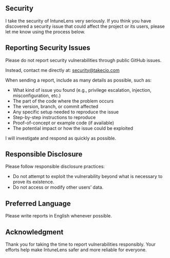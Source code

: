 ## Security

I take the security of IntuneLens very seriously. If you think you have discovered a security issue that could affect the project or its users, please let me know using the process below.

## Reporting Security Issues

Please do not report security vulnerabilities through public GitHub issues.

Instead, contact me directly at: security@takecio.com

When sending a report, include as many details as possible, such as:

- What kind of issue you found (e.g., privilege escalation, injection, misconfiguration, etc.)  
- The part of the code where the problem occurs  
- The version, branch, or commit affected  
- Any specific setup needed to reproduce the issue  
- Step-by-step instructions to reproduce  
- Proof-of-concept or example code (if available)  
- The potential impact or how the issue could be exploited  

I will investigate and respond as quickly as possible.

## Responsible Disclosure

Please follow responsible disclosure practices:  

- Do not attempt to exploit the vulnerability beyond what is necessary to prove its existence.  
- Do not access or modify other users’ data.  

## Preferred Language

Please write reports in English whenever possible.

## Acknowledgment

Thank you for taking the time to report vulnerabilities responsibly. Your efforts help make IntuneLens safer and more reliable for everyone.